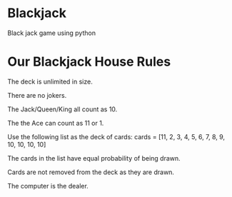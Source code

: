 # Blackjack
Black jack game using python

# Our Blackjack House Rules

The deck is unlimited in size. 

There are no jokers. 

The Jack/Queen/King all count as 10.

The the Ace can count as 11 or 1.

Use the following list as the deck of cards:
cards = [11, 2, 3, 4, 5, 6, 7, 8, 9, 10, 10, 10, 10]

The cards in the list have equal probability of being drawn.

Cards are not removed from the deck as they are drawn.

The computer is the dealer.
